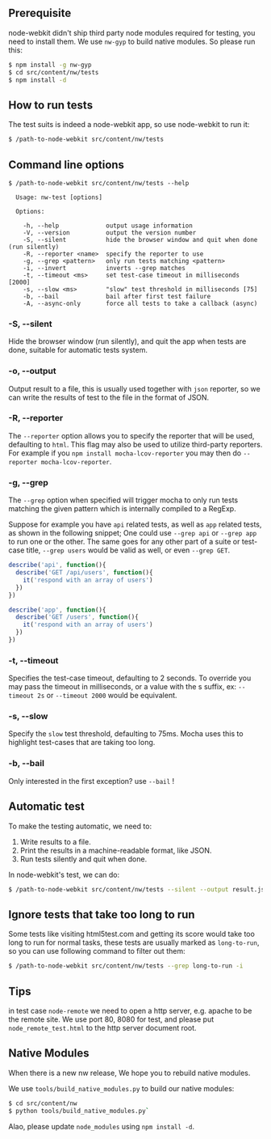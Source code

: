 ## Prerequisite

node-webkit didn't ship third party node modules required for testing, you
need to install them. We use `nw-gyp` to build native modules. So please run this:

````bash
$ npm install -g nw-gyp
$ cd src/content/nw/tests
$ npm install -d
````

## How to run tests

The test suits is indeed a node-webkit app, so use node-webkit to run it:

````bash
$ /path-to-node-webkit src/content/nw/tests
````

## Command line options

    $ /path-to-node-webkit src/content/nw/tests --help
    
      Usage: nw-test [options]
    
      Options:
    
        -h, --help             output usage information
        -V, --version          output the version number
        -S, --silent           hide the browser window and quit when done (run silently)
        -R, --reporter <name>  specify the reporter to use
        -g, --grep <pattern>   only run tests matching <pattern>
        -i, --invert           inverts --grep matches
        -t, --timeout <ms>     set test-case timeout in milliseconds [2000]
        -s, --slow <ms>        "slow" test threshold in milliseconds [75]
        -b, --bail             bail after first test failure
        -A, --async-only       force all tests to take a callback (async)

### -S, --silent
Hide the browser window (run silently), and quit the app when tests are done,
suitable for automatic tests system.

### -o, --output <name>
Output result to a file, this is usually used together with `json`
reporter, so we can write the results of test to the file in the format of
JSON.

### -R, --reporter <name>
The `--reporter` option allows you to specify the reporter that will be used,
defaulting to `html`. This flag may also be used to utilize third-party
reporters. For example if you `npm install mocha-lcov-reporter` you may then
do `--reporter mocha-lcov-reporter`.

### -g, --grep <pattern>

The `--grep` option when specified will trigger mocha to only run tests matching
the given pattern which is internally compiled to a RegExp.

Suppose for example you have `api` related tests, as well as `app` related
tests, as shown in the following snippet; One could use `--grep api` or
`--grep app` to run one or the other. The same goes for any other part of a
suite or test-case title, `--grep users` would be valid as well, or even
`--grep GET`.

````javascript
describe('api', function(){
  describe('GET /api/users', function(){
    it('respond with an array of users')
  })
})

describe('app', function(){
  describe('GET /users', function(){
    it('respond with an array of users')
  })
})
````

### -t, --timeout <ms>
Specifies the test-case timeout, defaulting to 2 seconds. To override you
may pass the timeout in milliseconds, or a value with the s suffix, ex:
`--timeout 2s` or `--timeout 2000` would be equivalent.

### -s, --slow <ms>
Specify the `slow` test threshold, defaulting to 75ms. Mocha uses this to
highlight test-cases that are taking too long.

### -b, --bail
Only interested in the first exception? use `--bail` !

## Automatic test

To make the testing automatic, we need to:

1. Write results to a file.
2. Print the results in a machine-readable format, like JSON.
3. Run tests silently and quit when done.

In node-webkit's test, we can do:

````bash
$ /path-to-node-webkit src/content/nw/tests --silent --output result.json --reporter json
````

## Ignore tests that take too long to run

Some tests like visiting html5test.com and getting its score would take too
long to run for normal tasks, these tests are usually marked as `long-to-run`,
so you can use following command to filter out them:

````bash
$ /path-to-node-webkit src/content/nw/tests --grep long-to-run -i
````

## Tips
in test case `node-remote` we need to open a http server, e.g. apache
to be the remote site. We use port 80, 8080 for test, and please put `node_remote_test.html`
to the http server document root.

## Native Modules
When there is a new nw release, We hope you to rebuild native modules.

We use `tools/build_native_modules.py` to build our native modules:

````bash
$ cd src/content/nw
$ python tools/build_native_modules.py`
````
Alao, please update `node_modules` using `npm install -d`.
